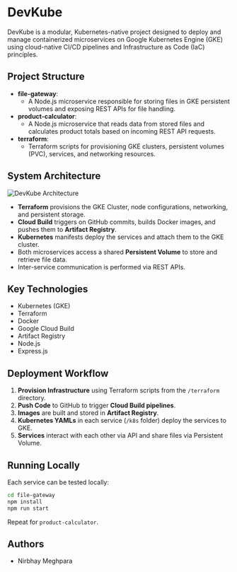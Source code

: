 
# DevKube

DevKube is a modular, Kubernetes-native project designed to deploy and manage containerized microservices on Google Kubernetes Engine (GKE) using cloud-native CI/CD pipelines and Infrastructure as Code (IaC) principles.

## Project Structure

- **file-gateway**: 
  - A Node.js microservice responsible for storing files in GKE persistent volumes and exposing REST APIs for file handling.
- **product-calculator**: 
  - A Node.js microservice that reads data from stored files and calculates product totals based on incoming REST API requests.
- **terraform**:
  - Terraform scripts for provisioning GKE clusters, persistent volumes (PVC), services, and networking resources.

## System Architecture

![DevKube Architecture](./assets/devkube-architecture.png)

- **Terraform** provisions the GKE Cluster, node configurations, networking, and persistent storage.
- **Cloud Build** triggers on GitHub commits, builds Docker images, and pushes them to **Artifact Registry**.
- **Kubernetes** manifests deploy the services and attach them to the GKE cluster.
- Both microservices access a shared **Persistent Volume** to store and retrieve file data.
- Inter-service communication is performed via REST APIs.

## Key Technologies

- Kubernetes (GKE)
- Terraform
- Docker
- Google Cloud Build
- Artifact Registry
- Node.js
- Express.js

## Deployment Workflow

1. **Provision Infrastructure** using Terraform scripts from the `/terraform` directory.
2. **Push Code** to GitHub to trigger **Cloud Build pipelines**.
3. **Images** are built and stored in **Artifact Registry**.
4. **Kubernetes YAMLs** in each service (`/k8s` folder) deploy the services to GKE.
5. **Services** interact with each other via API and share files via Persistent Volume.

## Running Locally

Each service can be tested locally:

```bash
cd file-gateway
npm install
npm run start
```

Repeat for `product-calculator`.

## Authors

- Nirbhay Meghpara
